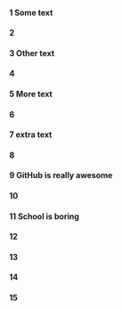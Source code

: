 #### 1 Some text
#### 2
#### 3 Other text
#### 4
#### 5 More text
#### 6
#### 7 extra text
#### 8
#### 9 GitHub is really awesome
#### 10
#### 11 School is boring 
#### 12
#### 13
#### 14
#### 15